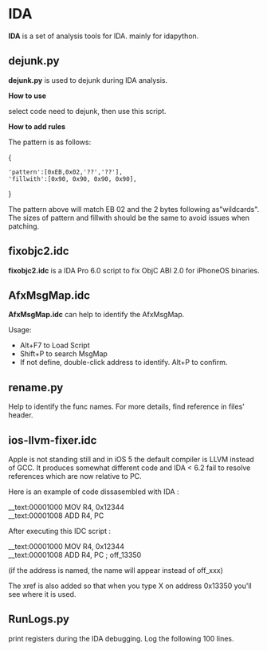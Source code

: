 # IDA #

**IDA** is a set of analysis tools for IDA. mainly for idapython.

## dejunk.py ##

**dejunk.py** is used to dejunk during IDA analysis.

**How to use**

select code need to dejunk, then use this script.

**How to add rules**

The pattern is as follows:


{

    'pattern':[0xEB,0x02,'??','??'],
    'fillwith':[0x90, 0x90, 0x90, 0x90],

}

The pattern above will match EB 02 and the 2 bytes following as"wildcards". The sizes of pattern and fillwith should be the same to avoid issues when patching.

## fixobjc2.idc ##

**fixobjc2.idc** is a IDA Pro 6.0 script to fix ObjC ABI 2.0 for iPhoneOS binaries.

## AfxMsgMap.idc ##

**AfxMsgMap.idc** can help to identify the AfxMsgMap.

Usage:

-  Alt+F7 to Load Script  
-  Shift+P to search MsgMap
-  If not define, double-click address to identify. Alt+P to confirm.

## rename.py ##

Help to identify the func names. For more details, find reference in files' header.

## ios-llvm-fixer.idc ##

Apple is not standing still and in iOS 5 the default compiler is LLVM instead of GCC. It produces somewhat different code and IDA < 6.2 fail to resolve references which are now relative to PC.

Here is an example of code dissasembled with IDA :

__text:00001000 MOV R4, 0x12344    
__text:00001008 ADD R4, PC    

After executing this IDC script :

__text:00001000 MOV R4, 0x12344    
__text:00001008 ADD R4, PC ; off_13350    

(if the address is named, the name will appear instead of off_xxx)

The xref is also added so that when you type X on address 0x13350 you'll see where it is used.

## RunLogs.py ##

print registers during the IDA debugging. Log the following 100 lines.